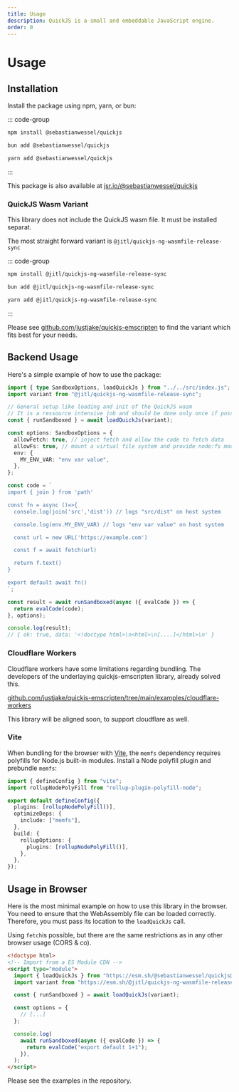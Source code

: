 ```yaml
---
title: Usage
description: QuickJS is a small and embeddable JavaScript engine.
order: 0
---
```


# Usage

## Installation

Install the package using npm, yarn, or bun:

::: code-group

```sh [npm]
npm install @sebastianwessel/quickjs
```

```sh [bun]
bun add @sebastianwessel/quickjs
```

```sh [yarn]
yarn add @sebastianwessel/quickjs
```

:::

This package is also available at [jsr.io/@sebastianwessel/quickjs](https://jsr.io/@sebastianwessel/quickjs)

### QuickJS Wasm Variant

This library does not include the QuickJS wasm file. It must be installed separat.

The most straight forward variant is `@jitl/quickjs-ng-wasmfile-release-sync`

::: code-group

```sh [npm]
npm install @jitl/quickjs-ng-wasmfile-release-sync
```

```sh [bun]
bun add @jitl/quickjs-ng-wasmfile-release-sync
```

```sh [yarn]
yarn add @jitl/quickjs-ng-wasmfile-release-sync
```

:::

Please see [github.com/justjake/quickjs-emscripten](https://github.com/justjake/quickjs-emscripten/blob/main/doc/quickjs-emscripten-core/README.md) to find the variant which fits best for your needs.

## Backend Usage

Here's a simple example of how to use the package:

```typescript
import { type SandboxOptions, loadQuickJs } from "../../src/index.js";
import variant from "@jitl/quickjs-ng-wasmfile-release-sync";

// General setup like loading and init of the QuickJS wasm
// It is a ressource intensive job and should be done only once if possible
const { runSandboxed } = await loadQuickJs(variant);

const options: SandboxOptions = {
  allowFetch: true, // inject fetch and allow the code to fetch data
  allowFs: true, // mount a virtual file system and provide node:fs module
  env: {
    MY_ENV_VAR: "env var value",
  },
};

const code = `
import { join } from 'path'

const fn = async ()=>{
  console.log(join('src','dist')) // logs "src/dist" on host system

  console.log(env.MY_ENV_VAR) // logs "env var value" on host system

  const url = new URL('https://example.com')

  const f = await fetch(url)

  return f.text()
}

export default await fn()
`;

const result = await runSandboxed(async ({ evalCode }) => {
  return evalCode(code);
}, options);

console.log(result);
// { ok: true, data: '<!doctype html>\n<html>\n[....]</html>\n' }
```

### Cloudflare Workers

Cloudflare workers have some limitations regarding bundling. The developers of the underlaying quickjs-emscripten library, already solved this.

[github.com/justjake/quickjs-emscripten/tree/main/examples/cloudflare-workers](https://github.com/justjake/quickjs-emscripten/tree/main/examples/cloudflare-workers)

This library will be aligned soon, to support cloudflare as well.

### Vite

When bundling for the browser with [Vite](https://vitejs.dev/), the `memfs` dependency requires polyfills for Node.js built-in modules. Install a Node polyfill plugin and prebundle `memfs`:

```ts
import { defineConfig } from "vite";
import rollupNodePolyFill from "rollup-plugin-polyfill-node";

export default defineConfig({
  plugins: [rollupNodePolyFill()],
  optimizeDeps: {
    include: ["memfs"],
  },
  build: {
    rollupOptions: {
      plugins: [rollupNodePolyFill()],
    },
  },
});
```

## Usage in Browser

Here is the most minimal example on how to use this library in the browser.
You need to ensure that the WebAssembly file can be loaded correctly. Therefore, you must pass its location to the `loadQuickJs` call.

Using `fetch`is possible, but there are the same restrictions as in any other browser usage (CORS & co).

```html
<!doctype html>
<!-- Import from a ES Module CDN -->
<script type="module">
  import { loadQuickJs } from "https://esm.sh/@sebastianwessel/quickjs@latest";
  import variant from "https://esm.sh/@jitl/quickjs-ng-wasmfile-release-sync";

  const { runSandboxed } = await loadQuickJs(variant);

  const options = {
    // [...]
  };

  console.log(
    await runSandboxed(async ({ evalCode }) => {
      return evalCode("export default 1+1");
    }),
  );
</script>
```

Please see the examples in the repository.
